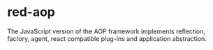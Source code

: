 # red-aop
The JavaScript version of the AOP framework implements reflection, factory, agent, react compatible plug-ins and application abstraction.
